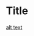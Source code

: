 # Title
[alt text](https://www.shutterstock.com/image-photo/fintech-financial-technology-cryptocurrency-investment-digital-1407910778)
